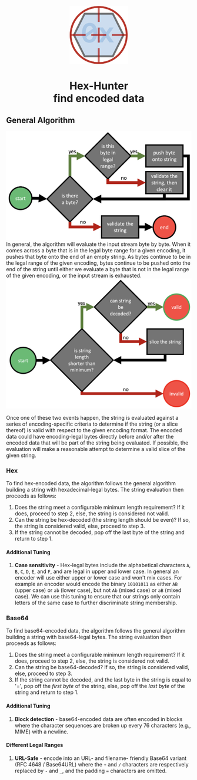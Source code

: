 <div align="center">
  <p>
    <img alt="HexHunter Logo" src="https://raw.githubusercontent.com/scholarsmate/Hex-Hunter/main/images/HexHunter-Logo.png" width=160>
    <h1>Hex-Hunter<br/>find encoded data</h1>
  </p>
</div>

## General Algorithm
<div align="center">
  <img alt="HexHunter General Algorithm Flow" src="https://raw.githubusercontent.com/scholarsmate/Hex-Hunter/main/images/HexHunter-GeneralFlow.png" width=600>
</div>
In general, the algorithm will evaluate the input stream byte by byte.  When it comes across a byte that is in the legal
byte range for a given encoding, it pushes that byte onto the end of an empty string.  As bytes continue to be in the
legal range of the given encoding, bytes continue to be pushed onto the end of the string until either we evaluate a
byte that is not in the legal range of the given encoding, or the input stream is exhausted.

<div align="center">
  <img alt="HexHunter General Validation Flow" src="https://raw.githubusercontent.com/scholarsmate/Hex-Hunter/main/images/HexHunter-GeneralValidation.png" width=600>
</div>

Once one of these two events happen, the string is evaluated against a series of encoding-specific criteria to determine
if the string (or a slice thereof) is valid with respect to the given encoding format.  The encoded data could have
encoding-legal bytes directly before and/or after the encoded data that will be part of the string being evaluated.  If
possible, the evaluation will make a reasonable attempt to determine a valid slice of the given string.

### Hex

To find hex-encoded data, the algorithm follows the general algorithm building a string with hexadecimal-legal bytes.
The string evaluation then proceeds as follows:

1. Does the string meet a configurable minimum length requirement?  If it does, proceed to step 2, else, the string is
considered not valid.
2. Can the string be hex-decoded (the string length should be even)?  If so, the string is considered valid, else,
proceed to step 3.
3. If the string cannot be decoded, pop off the last byte of the string and return to step 1.

#### Additional Tuning

1. **Case sensitivity** - Hex-legal bytes include the alphabetical characters `A`, `B`, `C`, `D`, `E`, and `F`, and are
legal in upper and lower case.  In general an encoder will use either upper or lower case and won't mix cases.  For
example an encoder would encode the binary `10101011` as either `AB` (upper case) or `ab` (lower case), but not `Ab`
(mixed case) or `aB` (mixed case).  We can use this tuning to ensure that our strings only contain letters of the same
case to further discriminate string membership.

### Base64

To find base64-encoded data, the algorithm follows the general algorithm building a string with base64-legal bytes.
The string evaluation then proceeds as follows:

1. Does the string meet a configurable minimum length requirement?  If it does, proceed to step 2, else, the string is
considered not valid.
2. Can the string be base64-decoded?  If so, the string is considered valid, else, proceed to step 3.
3. If the string cannot be decoded, and the last byte in the string is equal to '=', pop off the _first byte_ of the
string, else, pop off the _last byte_ of the string and return to step 1.

#### Additional Tuning

1. **Block detection** - base64-encoded data are often encoded in blocks where the character sequences are broken up
every 76 characters (e.g., MIME) with a newline.

#### Different Legal Ranges

1. **URL-Safe** - encode into an URL- and filename- friendly Base64 variant (RFC 4648 / Base64URL) where the `+` and `/`
characters are respectively replaced by `-` and `_`, and the padding `=` characters are omitted.
